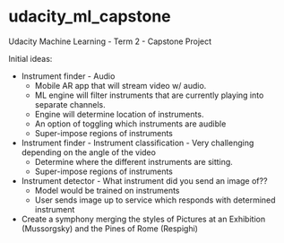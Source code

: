 # udacity_ml_capstone
Udacity Machine Learning - Term 2 - Capstone Project 

Initial ideas:  
- Instrument finder - Audio
  - Mobile AR app that will stream video w/ audio.
  - ML engine will filter instruments that are currently playing into separate channels.
  - Engine will determine location of instruments.
  - An option of toggling which instruments are audible
  - Super-impose regions of instruments
- Instrument finder - Instrument classification - Very challenging depending on the angle of the video
  - Determine where the different instruments are sitting.
  - Super-impose regions of instruments
- Instrument detector - What instrument did you send an image of??
  - Model would be trained on instruments
  - User sends image up to service which responds with determined instrument
- Create a symphony merging the styles of Pictures at an Exhibition (Mussorgsky) and the Pines of Rome (Respighi) 
